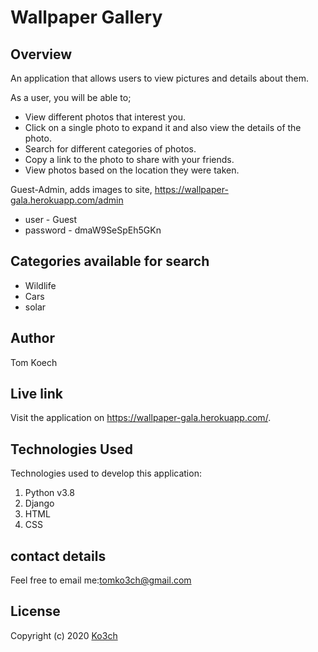 # Wallpaper Gallery

## Overview
An application that allows users to view pictures and details about them.

As a user, you will be able to;
- View different photos that interest you.
- Click on a single photo to expand it and also view the details of the photo.
- Search for different categories of photos.
- Copy a link to the photo to share with your friends.
- View photos based on the location they were taken.

Guest-Admin, adds images to site, https://wallpaper-gala.herokuapp.com/admin

- user - Guest
- password - dmaW9SeSpEh5GKn

## Categories available for search

- Wildlife
- Cars
- solar

## Author
Tom Koech

## Live link
Visit the application on https://wallpaper-gala.herokuapp.com/.

## Technologies Used
Technologies used to develop this application:

1. Python v3.8
2. Django
4. HTML 
5. CSS

## contact details

Feel free to email me:[tomko3ch@gmail.com](mailto:tomko3ch@gmail.com)

## License

Copyright (c) 2020 [Ko3ch](https://github.com/Ko3ch)